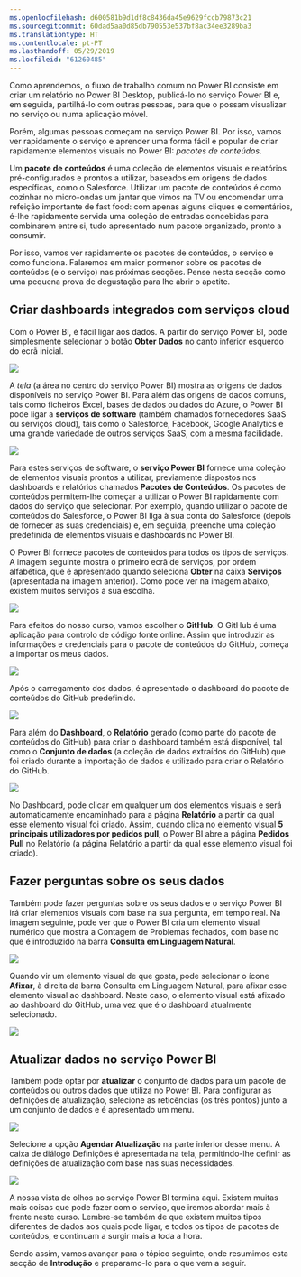 ```yaml
---
ms.openlocfilehash: d600581b9d1df8c8436da45e9629fccb79873c21
ms.sourcegitcommit: 60dad5aa0d85db790553e537bf8ac34ee3289ba3
ms.translationtype: HT
ms.contentlocale: pt-PT
ms.lasthandoff: 05/29/2019
ms.locfileid: "61260485"
---
```

Como aprendemos, o fluxo de trabalho comum no Power BI consiste em criar um relatório no Power BI Desktop, publicá-lo no serviço Power BI e, em seguida, partilhá-lo com outras pessoas, para que o possam visualizar no serviço ou numa aplicação móvel.

Porém, algumas pessoas começam no serviço Power BI. Por isso, vamos ver rapidamente o serviço e aprender uma forma fácil e popular de criar rapidamente elementos visuais no Power BI: *pacotes de conteúdos*.

Um **pacote de conteúdos** é uma coleção de elementos visuais e relatórios pré-configurados e prontos a utilizar, baseados em origens de dados específicas, como o Salesforce. Utilizar um pacote de conteúdos é como cozinhar no micro-ondas um jantar que vimos na TV ou encomendar uma refeição importante de fast food: com apenas alguns cliques e comentários, é-lhe rapidamente servida uma coleção de entradas concebidas para combinarem entre si, tudo apresentado num pacote organizado, pronto a consumir.

Por isso, vamos ver rapidamente os pacotes de conteúdos, o serviço e como funciona. Falaremos em maior pormenor sobre os pacotes de conteúdos (e o serviço) nas próximas secções. Pense nesta secção como uma pequena prova de degustação para lhe abrir o apetite.

## <a name="create-out-of-the-box-dashboards-with-cloud-services"></a>Criar dashboards integrados com serviços cloud
Com o Power BI, é fácil ligar aos dados. A partir do serviço Power BI, pode simplesmente selecionar o botão **Obter Dados** no canto inferior esquerdo do ecrã inicial.

![](media/0-3-dashboards-cloud-services/c0a3_1.png)

A *tela* (a área no centro do serviço Power BI) mostra as origens de dados disponíveis no serviço Power BI. Para além das origens de dados comuns, tais como ficheiros Excel, bases de dados ou dados do Azure, o Power BI pode ligar a **serviços de software** (também chamados fornecedores SaaS ou serviços cloud), tais como o Salesforce, Facebook, Google Analytics e uma grande variedade de outros serviços SaaS, com a mesma facilidade.

![](media/0-3-dashboards-cloud-services/c0a3_2.png)

Para estes serviços de software, o **serviço Power BI** fornece uma coleção de elementos visuais prontos a utilizar, previamente dispostos nos dashboards e relatórios chamados **Pacotes de Conteúdos**. Os pacotes de conteúdos permitem-lhe começar a utilizar o Power BI rapidamente com dados do serviço que selecionar. Por exemplo, quando utilizar o pacote de conteúdos do Salesforce, o Power BI liga à sua conta do Salesforce (depois de fornecer as suas credenciais) e, em seguida, preenche uma coleção predefinida de elementos visuais e dashboards no Power BI.

O Power BI fornece pacotes de conteúdos para todos os tipos de serviços. A imagem seguinte mostra o primeiro ecrã de serviços, por ordem alfabética, que é apresentado quando seleciona **Obter** na caixa **Serviços** (apresentada na imagem anterior). Como pode ver na imagem abaixo, existem muitos serviços à sua escolha.

![](media/0-3-dashboards-cloud-services/c0a3_3.png)

Para efeitos do nosso curso, vamos escolher o **GitHub**. O GitHub é uma aplicação para controlo de código fonte online. Assim que introduzir as informações e credenciais para o pacote de conteúdos do GitHub, começa a importar os meus dados.

![](media/0-3-dashboards-cloud-services/c0a3_4.png)

Após o carregamento dos dados, é apresentado o dashboard do pacote de conteúdos do GitHub predefinido.

![](media/0-3-dashboards-cloud-services/c0a3_5.png)

Para além do **Dashboard**, o **Relatório** gerado (como parte do pacote de conteúdos do GitHub) para criar o dashboard também está disponível, tal como o **Conjunto de dados** (a coleção de dados extraídos do GitHub) que foi criado durante a importação de dados e utilizado para criar o Relatório do GitHub.

![](media/0-3-dashboards-cloud-services/c0a3_6.png)

No Dashboard, pode clicar em qualquer um dos elementos visuais e será automaticamente encaminhado para a página **Relatório** a partir da qual esse elemento visual foi criado. Assim, quando clica no elemento visual **5 principais utilizadores por pedidos pull**, o Power BI abre a página **Pedidos Pull** no Relatório (a página Relatório a partir da qual esse elemento visual foi criado).

## <a name="asking-questions-of-your-data"></a>Fazer perguntas sobre os seus dados
Também pode fazer perguntas sobre os seus dados e o serviço Power BI irá criar elementos visuais com base na sua pergunta, em tempo real. Na imagem seguinte, pode ver que o Power BI cria um elemento visual numérico que mostra a Contagem de Problemas fechados, com base no que é introduzido na barra **Consulta em Linguagem Natural**.

![](media/0-3-dashboards-cloud-services/c0a3_7.png)

Quando vir um elemento visual de que gosta, pode selecionar o ícone **Afixar**, à direita da barra Consulta em Linguagem Natural, para afixar esse elemento visual ao dashboard. Neste caso, o elemento visual está afixado ao dashboard do GitHub, uma vez que é o dashboard atualmente selecionado.

![](media/0-3-dashboards-cloud-services/c0a3_8.png)

## <a name="refreshing-data-in-the-power-bi-service"></a>Atualizar dados no serviço Power BI
Também pode optar por **atualizar** o conjunto de dados para um pacote de conteúdos ou outros dados que utiliza no Power BI. Para configurar as definições de atualização, selecione as reticências (os três pontos) junto a um conjunto de dados e é apresentado um menu.

![](media/0-3-dashboards-cloud-services/c0a3_9.png)

Selecione a opção **Agendar Atualização** na parte inferior desse menu. A caixa de diálogo Definições é apresentada na tela, permitindo-lhe definir as definições de atualização com base nas suas necessidades.

![](media/0-3-dashboards-cloud-services/c0a3_10.png)

A nossa vista de olhos ao serviço Power BI termina aqui. Existem muitas mais coisas que pode fazer com o serviço, que iremos abordar mais à frente neste curso. Lembre-se também de que existem muitos tipos diferentes de dados aos quais pode ligar, e todos os tipos de pacotes de conteúdos, e continuam a surgir mais a toda a hora.

Sendo assim, vamos avançar para o tópico seguinte, onde resumimos esta secção de **Introdução** e preparamo-lo para o que vem a seguir.

